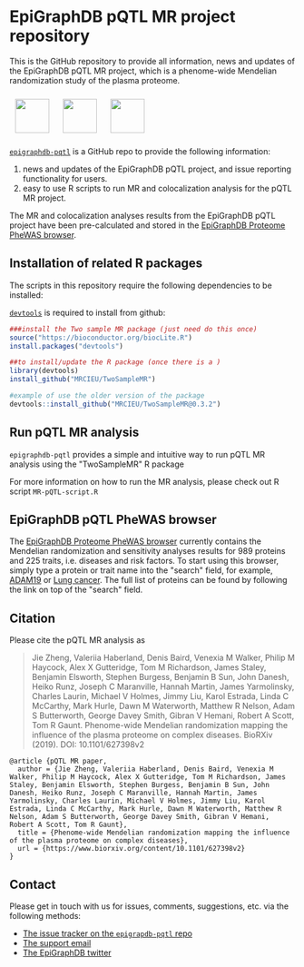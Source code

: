 # EpiGraphDB pQTL MR project repository 
This is the GitHub repository to provide all information, news and updates of the EpiGraphDB pQTL MR project, which is a phenome-wide Mendelian randomization study of the plasma proteome. 

<a href="http://epigraphdb.org/pqtl/"><img src="https://epigraphdb.org/img/epigraphdb-logo.ed38e02a.svg" alt="" height="60" style="padding:10px"/></a> <span class="pull-right"> <a href="http://www.bris.ac.uk"><img src="https://epigraphdb.org/img/uob.16744ca9.svg" alt="" height="60" style="padding:10px"/></a> <a href="http://www.bris.ac.uk/ieu"><img src="http://www.bristol.ac.uk/media-library/sites/integrative-epidemiology/images/mrc-ieu-logo.png" alt="" height="60" style="padding:10px"/></a> </span>

<!-- badges: start -->

<!--
[![CRAN status](https://www.r-pkg.org/badges/version/epigraphdb)](https://cran.r-project.org/package=epigraphdb)
[![Travis build status](https://travis-ci.org/MRCIEU/epigraphdb-r.svg?branch=master)](https://travis-ci.org/MRCIEU/epigraphdb-pqtl)
-->

<!-- badges: end -->

[`epigraphdb-pqtl`](https://github.com/MRCIEU/epigraphdb-pqtl/) is a GitHub repo to provide the following information: 
1. news and updates of the EpiGraphDB pQTL project, and issue reporting functionality for users. 
2. easy to use R scripts to run MR and colocalization analysis for the pQTL MR project. 

The MR and colocalization analyses results from the EpiGraphDB pQTL project have been pre-calculated and stored in the [EpiGraphDB Proteome PheWAS browser](https://epigraphdb.org/pqtl/). 

## Installation of related R packages

The scripts in this repository require the following dependencies to be installed:

[`devtools`](https://devtools.r-lib.org/)
is required to install from github:

```r
###install the Two sample MR package (just need do this once) 
source("https://bioconductor.org/biocLite.R")
install.packages("devtools")

##to install/update the R package (once there is a )
library(devtools)
install_github("MRCIEU/TwoSampleMR")

#example of use the older version of the package
devtools::install_github("MRCIEU/TwoSampleMR@0.3.2")
```

## Run pQTL MR analysis

`epigraphdb-pqtl` provides a simple and intuitive way to run pQTL MR analysis using the "TwoSampleMR" R package

For more information on how to run the MR analysis, please check out R script `MR-pQTL-script.R`

## EpiGraphDB pQTL PheWAS browser 

The [EpiGraphDB Proteome PheWAS browser](https://epigraphdb.org/pqtl/) currently contains the Mendelian randomization and sensitivity analyses results for 989 proteins and 225 traits, i.e. diseases and risk factors. To start using this browser, simply type a protein or trait name into the "search" field, for example, [ADAM19](https://epigraphdb.org/pqtl/ADAM19) or [Lung cancer](https://epigraphdb.org/pqtl/Lung%20cancer). The full list of proteins can be found by following the link on top of the "search" field.

## Citation

Please cite the pQTL MR analysis as

> Jie Zheng, Valeriia Haberland, Denis Baird, Venexia M Walker, Philip M Haycock, Alex X Gutteridge, Tom M Richardson, James Staley, Benjamin Elsworth, Stephen Burgess, Benjamin B Sun, John Danesh, Heiko Runz, Joseph C Maranville, Hannah Martin, James Yarmolinsky, Charles Laurin, Michael V Holmes, Jimmy Liu, Karol Estrada, Linda C McCarthy, Mark Hurle, Dawn M Waterworth, Matthew R Nelson, Adam S Butterworth, George Davey Smith, Gibran V Hemani, Robert A Scott, Tom R Gaunt. Phenome-wide Mendelian randomization mapping the influence of the plasma proteome on complex diseases. BioRXiv (2019). DOI: 10.1101/627398v2

```
@article {pQTL MR paper,
  author = {Jie Zheng, Valeriia Haberland, Denis Baird, Venexia M Walker, Philip M Haycock, Alex X Gutteridge, Tom M Richardson, James Staley, Benjamin Elsworth, Stephen Burgess, Benjamin B Sun, John Danesh, Heiko Runz, Joseph C Maranville, Hannah Martin, James Yarmolinsky, Charles Laurin, Michael V Holmes, Jimmy Liu, Karol Estrada, Linda C McCarthy, Mark Hurle, Dawn M Waterworth, Matthew R Nelson, Adam S Butterworth, George Davey Smith, Gibran V Hemani, Robert A Scott, Tom R Gaunt},
  title = {Phenome-wide Mendelian randomization mapping the influence of the plasma proteome on complex diseases},
  url = {https://www.biorxiv.org/content/10.1101/627398v2}
}
```

## Contact

Please get in touch with us for issues, comments, suggestions, etc. via the following methods:

- [The issue tracker on the `epigrapdb-pqtl` repo](https://github.com/MRCIEU/epigraphdb-pqtl/issues)
- [The support email](mailto:feedback@epigraphdb.org)
- [The EpiGraphDB twitter](https://twitter.com/epigraphdb)
